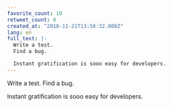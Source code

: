 ```yaml
---
favorite_count: 10
retweet_count: 0
created_at: "2018-11-21T13:58:32.000Z"
lang: en
full_text: |-
  Write a test.
  Find a bug.

  Instant gratification is sooo easy for developers.
---
```


Write a test. Find a bug.

Instant gratification is sooo easy for developers.
